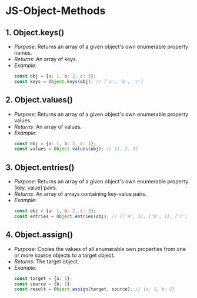 # JS-Object-Methods
## 1. Object.keys()
- *Purpose*: Returns an array of a given object's own enumerable property names.
- *Returns*: An array of keys.
- *Example*:
    ```js
    const obj = {a: 1, b: 2, c: 3};
    const keys = Object.keys(obj); // ['a', 'b', 'c']
    ```

## 2. Object.values()
- *Purpose*: Returns an array of a given object's own enumerable property values.
- *Returns*: An array of values.
- *Example*:
    ```js
    const obj = {a: 1, b: 2, c: 3};
    const values = Object.values(obj); // [1, 2, 3]
    ```
## 3. Object.entries()
- *Purpose*: Returns an array of a given object's own enumerable property [key, value] pairs.
- *Returns*: An array of arrays containing key-value pairs.
- *Example*:
    ```js
    const obj = {a: 1, b: 2, c: 3};
    const entries = Object.entries(obj); // [['a', 1], ['b', 2], ['c', 3]]
    ```

## 4. Object.assign()
- *Purpose*: Copies the values of all enumerable own properties from one or more source objects to a target object.
- *Returns*: The target object.
- *Example*:
    ```js
    const target = {a: 1};
    const source = {b: 2};
    const result = Object.assign(target, source); // {a: 1, b: 2}
    ```
